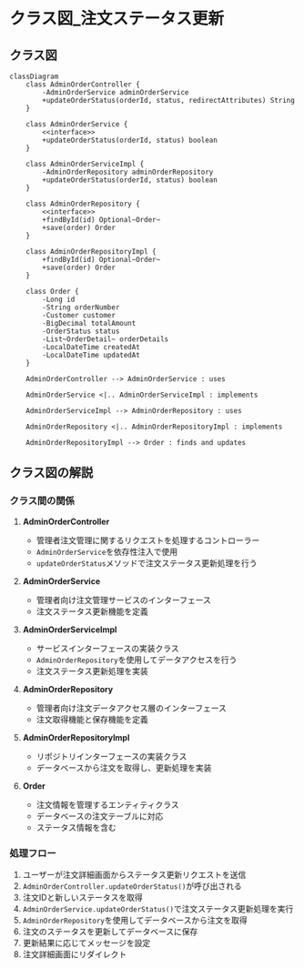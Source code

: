 # クラス図_注文ステータス更新

## クラス図

```mermaid
classDiagram
    class AdminOrderController {
        -AdminOrderService adminOrderService
        +updateOrderStatus(orderId, status, redirectAttributes) String
    }
    
    class AdminOrderService {
        <<interface>>
        +updateOrderStatus(orderId, status) boolean
    }
    
    class AdminOrderServiceImpl {
        -AdminOrderRepository adminOrderRepository
        +updateOrderStatus(orderId, status) boolean
    }
    
    class AdminOrderRepository {
        <<interface>>
        +findById(id) Optional~Order~
        +save(order) Order
    }
    
    class AdminOrderRepositoryImpl {
        +findById(id) Optional~Order~
        +save(order) Order
    }
    
    class Order {
        -Long id
        -String orderNumber
        -Customer customer
        -BigDecimal totalAmount
        -OrderStatus status
        -List~OrderDetail~ orderDetails
        -LocalDateTime createdAt
        -LocalDateTime updatedAt
    }
    
    AdminOrderController --> AdminOrderService : uses
    
    AdminOrderService <|.. AdminOrderServiceImpl : implements
    
    AdminOrderServiceImpl --> AdminOrderRepository : uses
    
    AdminOrderRepository <|.. AdminOrderRepositoryImpl : implements
    
    AdminOrderRepositoryImpl --> Order : finds and updates
```

## クラス図の解説

### クラス間の関係

1. **AdminOrderController**
   - 管理者注文管理に関するリクエストを処理するコントローラー
   - `AdminOrderService`を依存性注入で使用
   - `updateOrderStatus`メソッドで注文ステータス更新処理を行う

2. **AdminOrderService**
   - 管理者向け注文管理サービスのインターフェース
   - 注文ステータス更新機能を定義

3. **AdminOrderServiceImpl**
   - サービスインターフェースの実装クラス
   - `AdminOrderRepository`を使用してデータアクセスを行う
   - 注文ステータス更新処理を実装

4. **AdminOrderRepository**
   - 管理者向け注文データアクセス層のインターフェース
   - 注文取得機能と保存機能を定義

5. **AdminOrderRepositoryImpl**
   - リポジトリインターフェースの実装クラス
   - データベースから注文を取得し、更新処理を実装

6. **Order**
   - 注文情報を管理するエンティティクラス
   - データベースの注文テーブルに対応
   - ステータス情報を含む

### 処理フロー

1. ユーザーが注文詳細画面からステータス更新リクエストを送信
2. `AdminOrderController.updateOrderStatus()`が呼び出される
3. 注文IDと新しいステータスを取得
4. `AdminOrderService.updateOrderStatus()`で注文ステータス更新処理を実行
5. `AdminOrderRepository`を使用してデータベースから注文を取得
6. 注文のステータスを更新してデータベースに保存
7. 更新結果に応じてメッセージを設定
8. 注文詳細画面にリダイレクト 